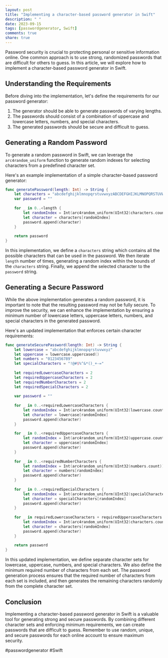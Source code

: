 ```yaml
---
layout: post
title: "Implementing a character-based password generator in Swift"
description: " "
date: 2023-09-15
tags: [passwordgenerator, Swift]
comments: true
share: true
---
```


Password security is crucial to protecting personal or sensitive information online. One common approach is to use strong, randomized passwords that are difficult for others to guess. In this article, we will explore how to implement a character-based password generator in Swift.

## Understanding the Requirements

Before diving into the implementation, let's define the requirements for our password generator:

1. The generator should be able to generate passwords of varying lengths.
2. The passwords should consist of a combination of uppercase and lowercase letters, numbers, and special characters.
3. The generated passwords should be secure and difficult to guess.

## Generating a Random Password

To generate a random password in Swift, we can leverage the `arc4random_uniform` function to generate random indexes for selecting characters from a predefined character set.

Here's an example implementation of a simple character-based password generator:

```swift
func generatePassword(length: Int) -> String {
    let characters = "abcdefghijklmnopqrstuvwxyzABCDEFGHIJKLMNOPQRSTUVWXYZ1234567890!@#$%^&*()_+-="
    var password = ""
    
    for _ in 0..<length {
        let randomIndex = Int(arc4random_uniform(UInt32(characters.count)))
        let character = characters[randomIndex]
        password.append(character)
    }
    
    return password
}
```

In this implementation, we define a `characters` string which contains all the possible characters that can be used in the password. We then iterate `length` number of times, generating a random index within the bounds of the `characters` string. Finally, we append the selected character to the `password` string.

## Generating a Secure Password

While the above implementation generates a random password, it is important to note that the resulting password may not be fully secure. To improve the security, we can enhance the implementation by ensuring a minimum number of lowercase letters, uppercase letters, numbers, and special characters in the generated password.

Here's an updated implementation that enforces certain character requirements:

```swift
func generateSecurePassword(length: Int) -> String {
    let lowercase = "abcdefghijklmnopqrstuvwxyz"
    let uppercase = lowercase.uppercased()
    let numbers = "0123456789"
    let specialCharacters = "!@#$%^&*()_+-="
    
    let requiredLowercaseCharacters = 2
    let requiredUppercaseCharacters = 2
    let requiredNumberCharacters = 2
    let requiredSpecialCharacters = 2
    
    var password = ""
    
    for _ in 0..<requiredLowercaseCharacters {
        let randomIndex = Int(arc4random_uniform(UInt32(lowercase.count)))
        let character = lowercase[randomIndex]
        password.append(character)
    }
    
    for _ in 0..<requiredUppercaseCharacters {
        let randomIndex = Int(arc4random_uniform(UInt32(uppercase.count)))
        let character = uppercase[randomIndex]
        password.append(character)
    }
    
    for _ in 0..<requiredNumberCharacters {
        let randomIndex = Int(arc4random_uniform(UInt32(numbers.count)))
        let character = numbers[randomIndex]
        password.append(character)
    }
    
    for _ in 0..<requiredSpecialCharacters {
        let randomIndex = Int(arc4random_uniform(UInt32(specialCharacters.count)))
        let character = specialCharacters[randomIndex]
        password.append(character)
    }
    
    for _ in requiredLowercaseCharacters + requiredUppercaseCharacters + requiredNumberCharacters + requiredSpecialCharacters..<length {
        let randomIndex = Int(arc4random_uniform(UInt32(characters.count)))
        let character = characters[randomIndex]
        password.append(character)
    }
    
    return password
}
```

In this updated implementation, we define separate character sets for lowercase, uppercase, numbers, and special characters. We also define the minimum required number of characters from each set. The password generation process ensures that the required number of characters from each set is included, and then generates the remaining characters randomly from the complete character set.

## Conclusion

Implementing a character-based password generator in Swift is a valuable tool for generating strong and secure passwords. By combining different character sets and enforcing minimum requirements, we can create passwords that are difficult to guess. Remember to use random, unique, and secure passwords for each online account to ensure maximum security.

#passwordgenerator #Swift